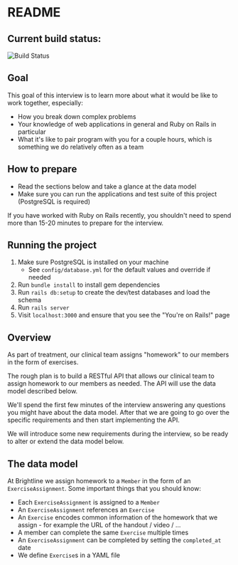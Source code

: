 # README

## Current build status:
![Build Status](https://github.com/BlueTufa/interview_project/workflows/Ruby/badge.svg)

## Goal

This goal of this interview is to learn more about what it would be like to work together, especially:

- How you break down complex problems
- Your knowledge of web applications in general and Ruby on Rails in particular
- What it's like to pair program with you for a couple hours, which is something we do relatively often as a team

## How to prepare

- Read the sections below and take a glance at the data model
- Make sure you can run the applications and test suite of this project (PostgreSQL is required)

If you have worked with Ruby on Rails recently, you shouldn't need to spend more than 15-20 minutes to prepare for the interview.

## Running the project

1. Make sure PostgreSQL is installed on your machine
   - See `config/database.yml` for the default values and override if needed
2. Run `bundle install` to install gem dependencies
3. Run `rails db:setup` to create the dev/test databases and load the schema
4. Run `rails server`
5. Visit `localhost:3000` and ensure that you see the "You're on Rails!" page

## Overview

As part of treatment, our clinical team assigns "homework" to our members in the form of exercises.

The rough plan is to build a RESTful API that allows our clinical team to assign homework to our members as needed. The API will use the data model described below.

We'll spend the first few minutes of the interview answering any questions you might have about the data model. After that we are going to go over the specific requirements and then start implementing the API.

We will introduce some new requirements during the interview, so be ready to alter or extend the data model below.

## The data model

At Brightline we assign homework to a `Member` in the form of an `ExerciseAssignment`. Some important things that you should know:

- Each `ExerciseAssignment` is assigned to a `Member`
- An `ExerciseAssignment` references an `Exercise`
- An `Exercise` encodes common information of the homework that we assign - for example the URL of the handout / video / ...
- A member can complete the same `Exercise` multiple times
- An `ExerciseAssignment` can be completed by setting the `completed_at` date
- We define `Exercise`s in a YAML file
